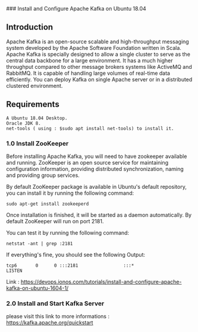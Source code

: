 ### Install and Configure Apache Kafka on Ubuntu 18.04

## Introduction
Apache Kafka is an open-source scalable and high-throughput messaging system developed by the Apache Software Foundation written in Scala. Apache Kafka is specially designed to allow a single cluster to serve as the central data backbone for a large environment. It has a much higher throughput compared to other message brokers systems like ActiveMQ and RabbitMQ. It is capable of handling large volumes of real-time data efficiently. You can deploy Kafka on single Apache server or in a distributed clustered environment.

## Requirements

    A Ubuntu 18.04 Desktop. 
    Oracle JDK 8.
    net-tools ( using : $sudo apt install net-tools) to install it. 

### 1.0 Install ZooKeeper

Before installing Apache Kafka, you will need to have zookeeper available and running. ZooKeeper is an open source service for maintaining configuration information, providing distributed synchronization, naming and providing group services.

By default ZooKeeper package is available in Ubuntu's default repository, you can install it by running the following command:

    sudo apt-get install zookeeperd

Once installation is finished, it will be started as a daemon automatically. By default ZooKeeper will run on port 2181.

You can test it by running the following command:

    netstat -ant | grep :2181

If everything's fine, you should see the following Output:

    tcp6       0      0 :::2181                 :::*                    LISTEN

Link : https://devops.ionos.com/tutorials/install-and-configure-apache-kafka-on-ubuntu-1604-1/

### 2.0 Install and Start Kafka Server

please visit this link to  more informations : https://kafka.apache.org/quickstart






